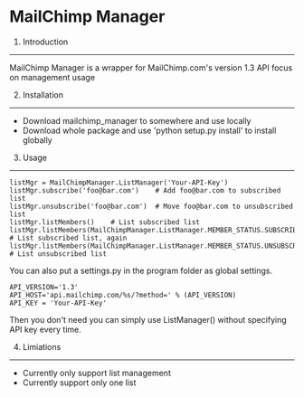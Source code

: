 MailChimp Manager
====================

1. Introduction
---------------------
MailChimp Manager is a wrapper for MailChimp.com's version 1.3 API focus on management usage

2. Installation
---------------------
- Download mailchimp_manager to somewhere and use locally
- Download whole package and use 'python setup.py install' to install globally 


3. Usage
---------------------
```from mailchimp_manager import MailChimpManager   
listMgr = MailChimpManager.ListManager('Your-API-Key')   
listMgr.subscribe('foo@bar.com')    # Add foo@bar.com to subscribed list   
listMgr.unsubscribe('foo@bar.com')  # Move foo@bar.com to unsubscribed list   
listMgr.listMembers()    # List subscribed list   
listMgr.listMembers(MailChimpManager.ListManager.MEMBER_STATUS.SUBSCRIBED)    # List subscribed list, again   
listMgr.listMembers(MailChimpManager.ListManager.MEMBER_STATUS.UNSUBSCRIBED)  # List unsubscribed list   
```

You can also put a settings.py in the program folder as global settings.
```API_HOST_SCHEME='http'
API_VERSION='1.3'
API_HOST='api.mailchimp.com/%s/?method=' % (API_VERSION)
API_KEY = 'Your-API-Key'
```
Then you don't need you can simply use ListManager() without specifying API key every time.

4. Limiations
---------------------
- Currently only support list management
- Currently support only one list
